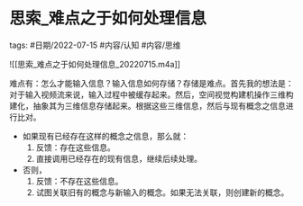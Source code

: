 # 思索_难点之于如何处理信息


tags: #日期/2022-07-15 #内容/认知 #内容/思维 




![[思索_难点之于如何处理信息_20220715.m4a]]


难点有：怎么才能输入信息？输入信息如何存储？存储是难点。首先我的想法是：对于输入视频流来说，输入过程中被缓存起来。然后，空间视觉构建机操作三维构建化，抽象其为三维信息存储起来。根据这些三维信息，然后与现有概念之信息进行比对。
- 如果现有已经存在这样的概念之信息，那么就：
	1. 反馈：存在这些信息。
	2. 直接调用已经存在的现有信息，继续后续处理。
- 否则，
	1. 反馈：不存在这些信息。
	2. 试图关联旧有的概念与新输入的概念。如果无法关联，则创建新的概念。

